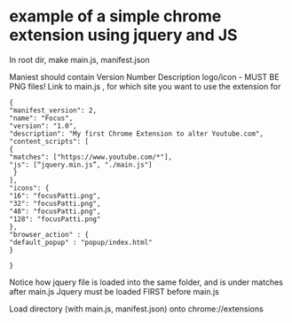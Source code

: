 # example of a simple chrome extension using jquery and JS

In root dir, make main.js, manifest.json

Maniest should contain
Version Number
Description
logo/icon - MUST BE PNG files!
Link to main.js , for which site you want to use the extension for

```
{
"manifest_version": 2,
"name": "Focus",
"version": "1.0",
"description": "My first Chrome Extension to alter Youtube.com",
"content_scripts": [
{
"matches": ["https://www.youtube.com/*"],
"js": [“jquery.min.js”, "./main.js"]
 }
],
"icons": {
"16": "focusPatti.png",
"32": "focusPatti.png",
"48": "focusPatti.png",
"128": "focusPatti.png"
},
"browser_action" : {
"default_popup" : "popup/index.html"
}

}
```

Notice how jquery file is loaded into the same folder, and is under matches after main.js
Jquery must be loaded FIRST before main.js

Load directory (with main.js, manifest.json) onto chrome://extensions
